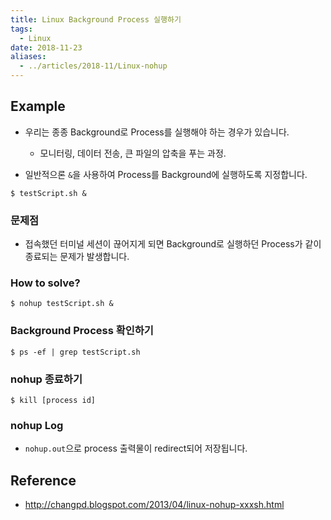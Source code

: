 ```yaml
---
title: Linux Background Process 실행하기
tags:
  - Linux
date: 2018-11-23
aliases: 
  - ../articles/2018-11/Linux-nohup
---
```


## Example
- 우리는 종종 Background로 Process를 실행해야 하는 경우가 있습니다.
    - 모니터링, 데이터 전송, 큰 파일의 압축을 푸는 과정.

- 일반적으론 `&`을 사용하여 Process를 Background에 실행하도록 지정합니다.

```shell
$ testScript.sh &
```

### 문제점
- 접속했던 터미널 세션이 끊어지게 되면 Background로 실행하던 Process가 같이 종료되는 문제가 발생합니다.


### How to solve?
```shell
$ nohup testScript.sh &
```

### Background Process 확인하기
```shell
$ ps -ef | grep testScript.sh
```

### nohup 종료하기
```shell
$ kill [process id]
```

### nohup Log
- `nohup.out`으로 process 출력물이 redirect되어 저장됩니다.

## Reference
- <http://changpd.blogspot.com/2013/04/linux-nohup-xxxsh.html>
